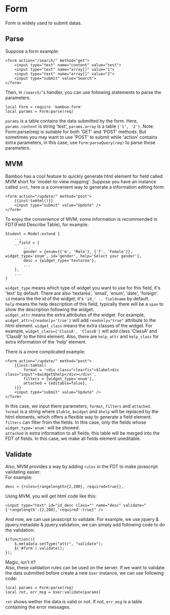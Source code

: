 # Form
Form is widely used to submit datas. 
## Parse
Suppose a form example:

    <form action="/search/" method="get">
        <input type="text" name="content" value="test">
        <input type="text" name="array[]" value="1">
        <input type="text" name="array[]" value="2">
        <input type="submit" value="Search">
    </form>

Then, in `/search/`'s handler, you can use following statements to parse the parameters.

	local Form = require 'bamboo.form'
	local params = Form:parse(req)
	
`params` is a table contains the data submitted by the form. Here, `params.content` is string 'test', `params.array` is a table `{'1', '2'}`.
Note: Form:parse(req) is suitable for both 'GET' and 'POST' methods. But sometimes you may want to use 'POST' to submit while 'action' contains extra parameters, in this case, use `Form:parseQuery(req)` to parse those parameters.
## MVM
Bamboo has a cool feature to quickly generate html element for field called MVM short for 'model-to-view mapping'. Suppose you have an instance called `inst`, here is a convenient way to generate a information editing form:

	<form action="/update/" method="post">
		{{inst:toHtml()}}
        <input type="submit" value="Update" />
	</form>
	
To enjoy the convenience of MVM, some information is recommended in FDT(Field Describe Table), for example:
	
	Student = Model:extend {
		...
		__field = {
			...
			gender = {enum={{'m', 'Male'}, {'f', 'Female'}}, widget_type='enum', id='gender', help='Select your gender'},
			desc = {widget_type='textarea'},
			...
		},
		...
	}
		
`widget_type` means which type of widget you want to use for this field, it's 'text' by default. There are also 'textarea', 'email', 'enum', 'date', 'foreign'.  
`id` means the the id of the widget, it's `'id_' .. fieldname` by default.  
`help` means the help description of this field, typically there will be a `span` to show the description following the widget.  
`widget_attr` means the extra attributes of the widget. For example, `widget_attr={readonly='true'}` will add `readonly="true"` attribute to the html element.
`widget_class` means the extra classes of the widget. For example, `widget_class={'ClassA', 'ClassB'}` will add class 'ClassA' and 'ClassB' to the html element.
Also, there are `help_attr` and `help_class` for extra information of the 'help' element.  

There is a more complicated example:

	<form action="/update/" method="post">
		{{inst:toHtml(
			format = '<div class="clearfix">$label<div class="input">$widget$help</div></div>',
			filters = {widget_type='enum'},
			attached = {editable=false},
		)}}
        <input type="submit" value="Update" />
	</form>
	
In this case, we input there parameters, `format`, `filters` and `attached`.
`format` is a string where `$lable`, `$widget` and `$help` will be replaced by the html elements, which offers a flexible way to generate a field element.  
`filters` can filter from the fields. In this case, only the fields whose `widget_type='enum'` will be showed.  
`attached` is extra information to all fields, this table will be merged into the FDT of fields. In this case, we make all fields element uneditable.
## Validate
Also, MVM provides a way by adding `rules` in the FDT to make javascript validating easier.  
For example:

	desc = {rules={rangelength={2,200}, required=true}},

Using MVM, you will get html code like this:

	<input type="text" id="id_desc class="" name="desc" validate="{'rangelength':[2,200],'required':true}" />
	
And now, we can use javascript to validate. For example, we use jquery & jquery.metadate & jquery.validation, we can simply add following code to do the validation:
	
	$(function(){
		$.metadata.setType("attr", "validate");
		$('#form').validate();
	});

Magic, isn't it?  
Also, these validation rules can be used on the server. If we want to validate the data submitted before create a new `User` instance, we can use following code:

	local params = Form:parse(req)
	local ret, err_msg = User:validate(params)

`ret` shows wether the data is valid or not. If not, `err_msg` is a table containing the error messages.
